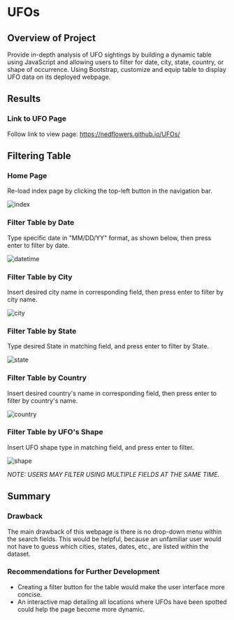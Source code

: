 # UFOs

## Overview of Project
Provide in-depth analysis of UFO sightings by building a dynamic table using JavaScript and allowing users to filter for date, city, state, country, or shape of occurrence. Using Bootstrap, customize and equip table to display UFO data on its deployed webpage.

## Results

### Link to UFO Page
Follow link to view page:
https://nedflowers.github.io/UFOs/


## Filtering Table
### Home Page
Re-load index page by clicking the top-left button in the navigation bar. 

![index](https://user-images.githubusercontent.com/95272294/158103791-bb10b967-1b56-4d39-a00a-df60adb120d4.png)

### Filter Table by Date
Type specific date in "MM/DD/YY" format, as shown below, then press enter to filter by date. 

 ![datetime](https://user-images.githubusercontent.com/95272294/158103959-60ef5f2d-6bf9-4e5a-941e-f0a3e0d36e37.png)
 
### Filter Table by City
Insert desired city name in corresponding field, then press enter to filter by city name.

![city](https://user-images.githubusercontent.com/95272294/158104210-5edc4d66-dcae-476d-bf6e-5ab1830152de.png)

### Filter Table by State
Type desired State in matching field, and press enter to filter by State.

![state](https://user-images.githubusercontent.com/95272294/158104371-09d4885a-f56e-440c-8b80-966232f40615.png)

### Filter Table by Country
Insert desired country's name in corresponding field, then press enter to filter by country's name.

![country](https://user-images.githubusercontent.com/95272294/158104508-5f6c1af4-1d87-4281-8c06-a766016414b2.png)

### Filter Table by UFO's Shape
Insert UFO shape type in matching field, and press enter to filter.

![shape](https://user-images.githubusercontent.com/95272294/158104644-a8b8fa95-67e2-4d13-83f7-d5c09738078f.png)


*NOTE: USERS MAY FILTER USING MULTIPLE FIELDS AT THE SAME TIME.*

## Summary
### Drawback
The main drawback of this webpage is there is no drop-down menu within the search fields. This would be helpful, because an unfamiliar user would not have to guess which cities, states, dates, etc., are listed within the dataset.

### Recommendations for Further Development
- Creating a filter button for the table would make the user interface more concise.
- An interactive map detailing all locations where UFOs have been spotted could help the page become more dynamic.
